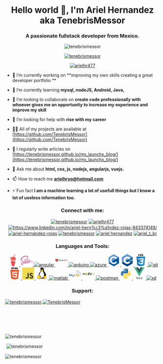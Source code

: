 <h1 align="center">Hello world 👋, I'm Ariel Hernandez aka TenebrisMessor</h1>
<h3 align="center">A passionate fullstack developer from Mexico.</h3>

<p align="center"> <img src="https://komarev.com/ghpvc/?username=tenebrismessor&label=Profile%20views&color=0e75b6&style=flat" alt="tenebrismessor" /> </p>

<p align="center"> <a href="https://github.com/ryo-ma/github-profile-trophy"><img src="https://github-profile-trophy.vercel.app/?username=tenebrismessor" alt="tenebrismessor" /></a> </p>

<p align="center"> <a href="https://twitter.com/arielhr477" target="blank"><img src="https://img.shields.io/twitter/follow/arielhr477?logo=twitter&style=for-the-badge" alt="arielhr477" /></a> </p>

- 🔭 I’m currently working on **improving my own skills creating a great developer portfolio **

- 🌱 I’m currently learning **mysql, nodeJS, Android, Java,**

- 👯 I’m looking to collaborate on **create code professionally with whoever gives me an opportunity to increase my experience and improve my skill**

- 🤝 I’m looking for help with **rise with my career**

- 👨‍💻 All of my projects are available at [https://github.com/TenebrisMessor](https://github.com/TenebrisMessor)

- 📝 I regularly write articles on [https://tenebrismessor.github.io/my_launchx_blog/](https://tenebrismessor.github.io/my_launchx_blog/)

- 💬 Ask me about **html, css, js, nodejs, angularjs, vuejs.**

- 📫 How to reach me **arielhryo@hotmail.com**

- ⚡ Fun fact **I am a machine learning a lot of usefull things but I know a lot of useless information too.**

<h3 align="Center">Connect with me:</h3>
<p align="Center">
<a href="https://dev.to/tenebrismessor" target="blank"><img align="center" src="https://raw.githubusercontent.com/rahuldkjain/github-profile-readme-generator/master/src/images/icons/Social/devto.svg" alt="tenebrismessor" height="30" width="40" /></a>
<a href="https://twitter.com/arielhr477" target="blank"><img align="center" src="https://raw.githubusercontent.com/rahuldkjain/github-profile-readme-generator/master/src/images/icons/Social/twitter.svg" alt="arielhr477" height="30" width="40" /></a>
<a href="https://www.linkedin.com/in/ariel-hern%c3%a1ndez-rojas-943374149/" target="blank"><img align="center" src="https://raw.githubusercontent.com/rahuldkjain/github-profile-readme-generator/master/src/images/icons/Social/linked-in-alt.svg" alt="https://www.linkedin.com/in/ariel-hern%c3%a1ndez-rojas-943374149/" height="30" width="40" /></a>
<a href="https://stackoverflow.com/users/19655315/ariel-hernández-rojas" target="blank"><img align="center" src="https://raw.githubusercontent.com/rahuldkjain/github-profile-readme-generator/master/src/images/icons/Social/stack-overflow.svg" alt="ariel-hernández-rojas" height="30" width="40" /></a>
<a href="https://codesandbox.io/u/TenebrisMessor" target="blank"><img align="center" src="https://raw.githubusercontent.com/rahuldkjain/github-profile-readme-generator/master/src/images/icons/Social/codesandbox.svg" alt="tenebrismessor" height="30" width="40" /></a>
<a href="https://www.facebook.com/sirfcap" target="blank"><img align="center" src="https://raw.githubusercontent.com/rahuldkjain/github-profile-readme-generator/master/src/images/icons/Social/facebook.svg" alt="ariel hernandez" height="30" width="40" /></a>
<a href="https://instagram.com/ariel_t_br" target="blank"><img align="center" src="https://raw.githubusercontent.com/rahuldkjain/github-profile-readme-generator/master/src/images/icons/Social/instagram.svg" alt="ariel_t_br" height="30" width="40" /></a>
</p>

<h3 align="center">Languages and Tools:</h3>
<p align="center"><a href="https://gulpjs.com" target="_blank" rel="noreferrer"> <img src="https://raw.githubusercontent.com/devicons/devicon/master/icons/gulp/gulp-plain.svg" alt="gulp" width="40" height="40"/> </a> <a href="https://sass-lang.com" target="_blank" rel="noreferrer"> <img src="https://raw.githubusercontent.com/devicons/devicon/master/icons/sass/sass-original.svg" alt="sass" width="40" height="40"/> </a><a href="https://angular.io" target="_blank" rel="noreferrer"> <img src="https://angular.io/assets/images/logos/angular/angular.svg" alt="angular" width="40" height="40"/> </a> <a href="https://angular.io" target="_blank" rel="noreferrer"> <img src="https://raw.githubusercontent.com/devicons/devicon/master/icons/angularjs/angularjs-original-wordmark.svg" alt="angularjs" width="40" height="40"/> </a> <a href="https://www.arduino.cc/" target="_blank" rel="noreferrer"> <img src="https://cdn.worldvectorlogo.com/logos/arduino-1.svg" alt="arduino" width="40" height="40"/> </a> <a href="https://azure.microsoft.com/en-in/" target="_blank" rel="noreferrer"> <img src="https://www.vectorlogo.zone/logos/microsoft_azure/microsoft_azure-icon.svg" alt="azure" width="40" height="40"/> </a> <a href="https://www.cprogramming.com/" target="_blank" rel="noreferrer"> <img src="https://raw.githubusercontent.com/devicons/devicon/master/icons/c/c-original.svg" alt="c" width="40" height="40"/> </a> <a href="https://www.w3schools.com/cpp/" target="_blank" rel="noreferrer"> <img src="https://raw.githubusercontent.com/devicons/devicon/master/icons/cplusplus/cplusplus-original.svg" alt="cplusplus" width="40" height="40"/> </a> <a href="https://www.w3schools.com/css/" target="_blank" rel="noreferrer"> <img src="https://raw.githubusercontent.com/devicons/devicon/master/icons/css3/css3-original-wordmark.svg" alt="css3" width="40" height="40"/> </a> <a href="https://git-scm.com/" target="_blank" rel="noreferrer"> <img src="https://www.vectorlogo.zone/logos/git-scm/git-scm-icon.svg" alt="git" width="40" height="40"/> </a> <a href="https://www.w3.org/html/" target="_blank" rel="noreferrer"> <img src="https://raw.githubusercontent.com/devicons/devicon/master/icons/html5/html5-original-wordmark.svg" alt="html5" width="40" height="40"/> </a> <a href="https://developer.mozilla.org/en-US/docs/Web/JavaScript" target="_blank" rel="noreferrer"> <img src="https://raw.githubusercontent.com/devicons/devicon/master/icons/javascript/javascript-original.svg" alt="javascript" width="40" height="40"/> </a> <a href="https://www.linux.org/" target="_blank" rel="noreferrer"> <img src="https://raw.githubusercontent.com/devicons/devicon/master/icons/linux/linux-original.svg" alt="linux" width="40" height="40"/> </a> <a href="https://www.mathworks.com/" target="_blank" rel="noreferrer"> <img src="https://upload.wikimedia.org/wikipedia/commons/2/21/Matlab_Logo.png" alt="matlab" width="40" height="40"/> </a> <a href="https://www.mysql.com/" target="_blank" rel="noreferrer"> <img src="https://raw.githubusercontent.com/devicons/devicon/master/icons/mysql/mysql-original-wordmark.svg" alt="mysql" width="40" height="40"/> </a> <a href="https://nodejs.org" target="_blank" rel="noreferrer"> <img src="https://raw.githubusercontent.com/devicons/devicon/master/icons/nodejs/nodejs-original-wordmark.svg" alt="nodejs" width="40" height="40"/> </a> <a href="https://postman.com" target="_blank" rel="noreferrer"> <img src="https://www.vectorlogo.zone/logos/getpostman/getpostman-icon.svg" alt="postman" width="40" height="40"/> </a> <a href="https://www.python.org" target="_blank" rel="noreferrer"> <img src="https://raw.githubusercontent.com/devicons/devicon/master/icons/python/python-original.svg" alt="python" width="40" height="40"/> </a> <a href="https://vuejs.org/" target="_blank" rel="noreferrer"> <img src="https://raw.githubusercontent.com/devicons/devicon/master/icons/vuejs/vuejs-original-wordmark.svg" alt="vuejs" width="40" height="40"/> </a> <a href="https://www.adobe.com/products/xd.html" target="_blank" rel="noreferrer"> <img src="https://cdn.worldvectorlogo.com/logos/adobe-xd.svg" alt="xd" width="40" height="40"/> </a> </p>

<h3 align="center">Support:</h3>
<p><a href="https://www.buymeacoffee.com/tenebrismessor"> <img align="center" src="https://cdn.buymeacoffee.com/buttons/v2/default-yellow.png" height="50" width="210" alt="tenebrismessor" /></a><a href="https://ko-fi.com/TenebrisMessor"> <img align="center" src="https://cdn.ko-fi.com/cdn/kofi3.png?v=3" height="50" width="210" alt="TenebrisMessor" /></a></p><br><br>

<br><p><img align="center" src="https://github-readme-stats.vercel.app/api/top-langs?username=tenebrismessor&show_icons=true&locale=en&layout=compact" alt="tenebrismessor" /></p>

<p>&nbsp;<img align="center" src="https://github-readme-stats.vercel.app/api?username=tenebrismessor&show_icons=true&locale=en" alt="tenebrismessor" /></p>

<p><img align="center" src="https://github-readme-streak-stats.herokuapp.com/?user=tenebrismessor&" alt="tenebrismessor" /></p>
